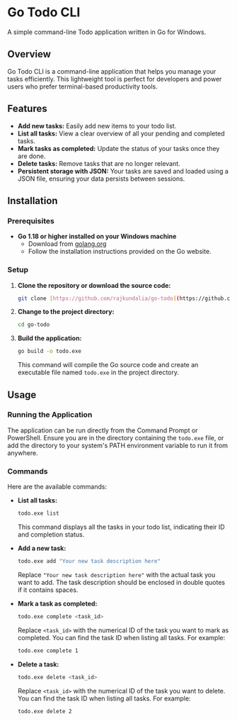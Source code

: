 # Go Todo CLI

A simple command-line Todo application written in Go for Windows.

## Overview

Go Todo CLI is a command-line application that helps you manage your tasks efficiently. This lightweight tool is perfect for developers and power users who prefer terminal-based productivity tools.

## Features

* **Add new tasks:** Easily add new items to your todo list.
* **List all tasks:** View a clear overview of all your pending and completed tasks.
* **Mark tasks as completed:** Update the status of your tasks once they are done.
* **Delete tasks:** Remove tasks that are no longer relevant.
* **Persistent storage with JSON:** Your tasks are saved and loaded using a JSON file, ensuring your data persists between sessions.

## Installation

### Prerequisites

* **Go 1.18 or higher installed on your Windows machine**
    * Download from [golang.org](https://golang.org/dl/)
    * Follow the installation instructions provided on the Go website.

### Setup

1.  **Clone the repository or download the source code:**
    ```bash
    git clone [https://github.com/rajkundalia/go-todo](https://github.com/yourusername/go-todo)
    ```

2.  **Change to the project directory:**
    ```bash
    cd go-todo
    ```

3.  **Build the application:**
    ```bash
    go build -o todo.exe
    ```
    This command will compile the Go source code and create an executable file named `todo.exe` in the project directory.

## Usage

### Running the Application

The application can be run directly from the Command Prompt or PowerShell. Ensure you are in the directory containing the `todo.exe` file, or add the directory to your system's PATH environment variable to run it from anywhere.

### Commands

Here are the available commands:

* **List all tasks:**
    ```bash
    todo.exe list
    ```
    This command displays all the tasks in your todo list, indicating their ID and completion status.

* **Add a new task:**
    ```bash
    todo.exe add "Your new task description here"
    ```
    Replace `"Your new task description here"` with the actual task you want to add. The task description should be enclosed in double quotes if it contains spaces.

* **Mark a task as completed:**
    ```bash
    todo.exe complete <task_id>
    ```
    Replace `<task_id>` with the numerical ID of the task you want to mark as completed. You can find the task ID when listing all tasks. For example:
    ```bash
    todo.exe complete 1
    ```

* **Delete a task:**
    ```bash
    todo.exe delete <task_id>
    ```
    Replace `<task_id>` with the numerical ID of the task you want to delete. You can find the task ID when listing all tasks. For example:
    ```bash
    todo.exe delete 2
    ```